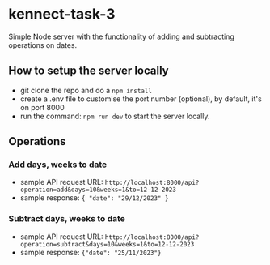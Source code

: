 # kennect-task-3

Simple Node server with the functionality of adding and subtracting operations on dates.

## How to setup the server locally

-   git clone the repo and do a `npm install`
-   create a .env file to customise the port number (optional), by default, it's on port 8000
-   run the command: `npm run dev` to start the server locally.

## Operations

### Add days, weeks to date

-   sample API request URL: `http://localhost:8000/api?operation=add&days=10&weeks=1&to=12-12-2023`
-   sample response: `{ "date": "29/12/2023" }`

### Subtract days, weeks to date

-   sample API request URL: `http://localhost:8000/api?operation=subtract&days=10&weeks=1&to=12-12-2023`
-   sample response: `{"date": "25/11/2023"}`
